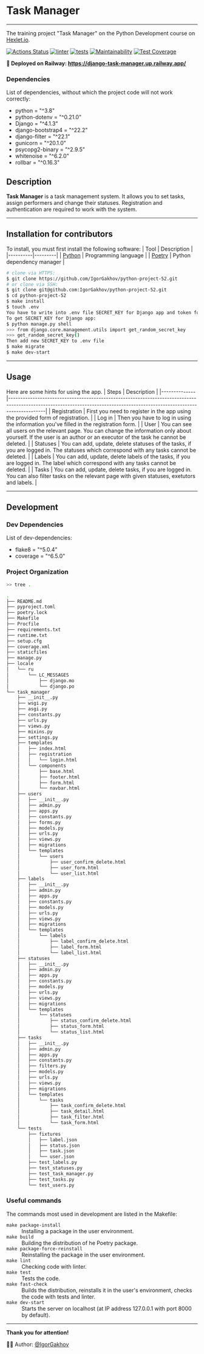 # Task Manager
___

The training project "Task Manager" on the Python Development course on [Hexlet.io](https://ru.hexlet.io/programs/python).

[![Actions Status](https://github.com/IgorGakhov/python-project-52/workflows/hexlet-check/badge.svg)](https://github.com/IgorGakhov/python-project-52/actions) [![linter](https://github.com/IgorGakhov/python-project-52/actions/workflows/linter-checker.yml/badge.svg?branch=main)](https://github.com/IgorGakhov/python-project-52/actions/workflows/linter-checker.yml) [![tests](https://github.com/IgorGakhov/python-project-52/actions/workflows/test-checker.yml/badge.svg?branch=main)](https://github.com/IgorGakhov/python-project-52/actions/workflows/test-checker.yml) [![Maintainability](https://api.codeclimate.com/v1/badges/5f3acdecbc76b7798d20/maintainability)](https://codeclimate.com/github/IgorGakhov/python-project-52/maintainability) [![Test Coverage](https://api.codeclimate.com/v1/badges/5f3acdecbc76b7798d20/test_coverage)](https://codeclimate.com/github/IgorGakhov/python-project-52/test_coverage)

**:triangular_flag_on_post: Deployed on Railway: https://django-task-manager.up.railway.app/**

### Dependencies
List of dependencies, without which the project code will not work correctly:
- python = "^3.8"
- python-dotenv = "^0.21.0"
- Django = "^4.1.3"
- django-bootstrap4 = "^22.2"
- django-filter = "^22.1"
- gunicorn = "^20.1.0"
- psycopg2-binary = "^2.9.5"
- whitenoise = "^6.2.0"
- rollbar = "^0.16.3"

## Description
**Task Manager** is a task management system. It allows you to set tasks, assign performers and change their statuses. Registration and authentication are required to work with the system.

___

## Installation for contributors

To install, you must first install the following software:
| Tool | Description |
|----------|---------|
| [Python](https://www.python.org/downloads/) |  Programming language |
| [Poetry](https://python-poetry.org/) |  Python dependency manager |

```Bash
# clone via HTTPS:
$ git clone https://github.com/IgorGakhov/python-project-52.git
# or clone via SSH:
$ git clone git@github.com:IgorGakhov/python-project-52.git
$ cd python-project-52
$ make install
$ touch .env
You have to write into .env file SECRET_KEY for Django app and token for Rollbar. See .env.example.
To get SECRET_KEY for Django app:
$ python manage.py shell
>>> from django.core.management.utils import get_random_secret_key
>>> get_random_secret_key()
Then add new SECRET_KEY to .env file
$ make migrate
$ make dev-start
```


___

## Usage
Here are some hints for using the app.
| Steps        | Description                                                                                                                                                               |
|--------------|---------------------------------------------------------------------------------------------------------------------------------------------------------------------------|
| Registration | First you need to register in the app using the provided form of registration.                                                                                            |
| Log in       | Then you have to log in using the information you've filled in the registration form.                                                                                     |
| User         | You can see all users on the relevant page. You can change the information only about yourself. If the user is an author or an executor of the task he cannot be deleted. |
| Statuses     | You can add, update, delete statuses of the tasks, if you are logged in. The statuses which correspond with any tasks cannot be deleted.                                  |
| Labels       | You can add, update, delete labels of the tasks, if you are logged in. The label which correspond with any tasks cannot be deleted.                                       |
| Tasks        | You can add, update, delete tasks, if you are logged in. You can also filter tasks on the relevant page with given statuses, exetutors and labels.                        |


___

## Development

### Dev Dependencies

List of dev-dependencies:
- flake8 = "^5.0.4"
- coverage = "^6.5.0"

### Project Organization

```bash
>> tree .
```
```bash
.
├── README.md
├── pyproject.toml
├── poetry.lock
├── Makefile
├── Procfile
├── requirements.txt
├── runtime.txt
├── setup.cfg
├── coverage.xml
├── staticfiles
├── manage.py
├── locale
│   └── ru
│       └── LC_MESSAGES
│           ├── django.mo
│           └── django.po
└── task_manager
    ├── __init__.py
    ├── wsgi.py
    ├── asgi.py
    ├── constants.py
    ├── urls.py
    ├── views.py
    ├── mixins.py
    ├── settings.py
    ├── templates
    │   ├── index.html
    │   ├── registration
    │   │   └── login.html
    │   └── components
    │       ├── base.html
    │       ├── footer.html
    │       ├── form.html
    │       └── navbar.html
    ├── users
    │   ├── __init__.py
    │   ├── admin.py
    │   ├── apps.py
    │   ├── constants.py
    │   ├── forms.py
    │   ├── models.py
    │   ├── urls.py
    │   ├── views.py
    │   ├── migrations
    │   └── templates
    │       └── users
    │           ├── user_confirm_delete.html
    │           ├── user_form.html
    │           └── user_list.html
    ├── labels
    │   ├── __init__.py
    │   ├── admin.py
    │   ├── apps.py
    │   ├── constants.py
    │   ├── models.py
    │   ├── urls.py
    │   ├── views.py
    │   ├── migrations
    │   └── templates
    │       └── labels
    │           ├── label_confirm_delete.html
    │           ├── label_form.html
    │           └── label_list.html
    ├── statuses
    │   ├── __init__.py
    │   ├── admin.py
    │   ├── apps.py
    │   ├── constants.py
    │   ├── models.py
    │   ├── urls.py
    │   ├── views.py
    │   ├── migrations
    │   └── templates
    │       └── statuses
    │           ├── status_confirm_delete.html
    │           ├── status_form.html
    │           └── status_list.html
    ├── tasks
    │   ├── __init__.py
    │   ├── admin.py
    │   ├── apps.py
    │   ├── constants.py
    │   ├── filters.py
    │   ├── models.py
    │   ├── urls.py
    │   ├── views.py
    │   ├── migrations
    │   └── templates
    │       └── tasks
    │           ├── task_confirm_delete.html
    │           ├── task_detail.html
    │           ├── task_filter.html
    │           └── task_form.html
    └── tests
        ├── fixtures
        │   ├── label.json
        │   ├── status.json
        │   ├── task.json
        │   └── user.json
        ├── test_labels.py
        ├── test_statuses.py
        ├── test_task_manager.py
        ├── test_tasks.py
        └── test_users.py
```

### Useful commands

The commands most used in development are listed in the Makefile:

<dl>
    <dt><code>make package-install</code></dt>
    <dd>Installing a package in the user environment.</dd>
    <dt><code>make build</code></dt>
    <dd>Building the distribution of he Poetry package.</dd>
    <dt><code>make package-force-reinstall</code></dt>
    <dd>Reinstalling the package in the user environment.</dd>
    <dt><code>make lint</code></dt>
    <dd>Checking code with linter.</dd>
    <dt><code>make test</code></dt>
    <dd>Tests the code.</dd>
    <dt><code>make fast-check</code></dt>
    <dd>Builds the distribution, reinstalls it in the user's environment, checks the code with tests and linter.</dd>
    <dt><code>make dev-start</code></dt>
    <dd>Starts the server on localhost (at IP address 127.0.0.1 with port 8000 by default).</dd>
</dl>

___

**Thank you for attention!**

:man_technologist: Author: [@IgorGakhov](https://github.com/IgorGakhov)
